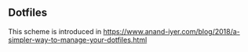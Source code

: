 ## Dotfiles

This scheme is introduced in https://www.anand-iyer.com/blog/2018/a-simpler-way-to-manage-your-dotfiles.html

